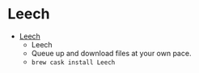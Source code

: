 # Leech
- [Leech](https://manytricks.com/leech/)
  -  Leech
  - Queue up and download files at your own pace.
  - `brew cask install Leech`
